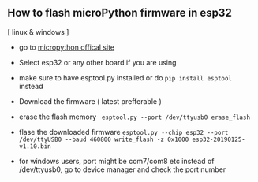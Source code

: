 ## How to flash microPython firmware in esp32 
[ linux & windows ]

- go to [micropython offical site](https://www.espressif.com/en/support/download/athttps://micropython.org/download/#esp32)  
- Select esp32 or any other board if you are using
- make sure to have esptool.py installed or do `pip install esptool` instead
- Download the firmware ( latest prefferable )
- erase the flash memory
        ``` esptool.py --port /dev/ttyusb0 erase_flash```

- flase the downloaded firmware
        ```esptool.py --chip esp32 --port /dev/ttyUSB0 --baud 460800 write_flash -z 0x1000 esp32-20190125-v1.10.bin```

- for windows users, port might be com7/com8 etc instead of /dev/ttyusb0, go to device manager and check the port number
